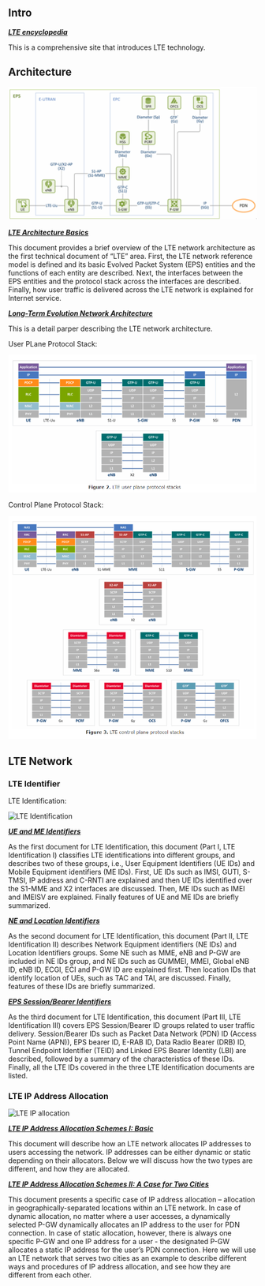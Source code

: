 
## **Intro**

[***LTE encyclopedia***](https://sites.google.com/site/lteencyclopedia/home)

This is a comprehensive site that introduces LTE technology.

## **Architecture**

![LTE Architecture](images/LTE_architecture.png)

[***LTE Architecture Basics***](https://www.netmanias.com/en/post/techdocs/5904/lte-network-architecture/lte-network-architecture-basic)

This document provides a brief overview of the LTE network architecture as the first technical document of “LTE” area. First, the LTE network reference model is defined and its basic Evolved Packet System (EPS) entities and the functions of each entity are described. Next, the interfaces between the EPS entities and the protocol stack across the interfaces are described. Finally, how user traffic is delivered across the LTE network is explained for Internet service.

[***Long-Term Evolution Network Architecture***](../Resources/Long-term_evolution_network_architecture.pdf)

This is a detail parper describing the LTE network architecture.

User PLane Protocol Stack:

![LTE Protocol Stack](images/LTE_user_plane_protocol_stack.png)

Control Plane Protocol Stack:

![LTE Protocol Stack Control](images/LTE_control_plane_protocol.png)

## **LTE Network**

### **LTE Identifier**

LTE Identification:

![LTE Identification](https://www.netmanias.com/en/?m=attach&no=3068)

[***UE and ME Identifiers***](https://www.netmanias.com/en/?m=view&id=techdocs&no=5905&tag=80&page=4)

As the first document for LTE Identification, this document (Part I, LTE Identification I) classifies LTE identifications into different groups, and describes two of these groups, i.e., User Equipment Identifiers (UE IDs) and Mobile Equipment identifiers (ME IDs). First, UE IDs such as IMSI, GUTI, S-TMSI, IP address and C-RNTI are explained and then UE IDs identified over the S1-MME and X2 interfaces are discussed. Then, ME IDs such as IMEI and IMEISV are explained. Finally features of UE and ME IDs are briefly summarized.


[***NE and Location Identifiers***](https://www.netmanias.com/en/?m=view&id=techdocs&no=5906&tag=80&page=4)

As the second document for LTE Identification, this document (Part II, LTE Identification II) describes Network Equipment identifiers (NE IDs) and Location Identifiers groups. Some NE such as MME, eNB and P-GW are included in NE IDs group, and NE IDs such as GUMMEI, MMEI, Global eNB ID, eNB ID, ECGI, ECI and P-GW ID are explained first. Then location IDs that identify location of UEs, such as TAC and TAI, are discussed. Finally, features of these IDs are briefly summarized.

[***EPS Session/Bearer Identifiers***](https://www.netmanias.com/en/?m=view&id=techdocs&no=5907)

As the third document for LTE Identification, this document (Part III, LTE Identification III) covers EPS Session/Bearer ID groups related to user traffic delivery. Session/Bearer IDs such as Packet Data Network (PDN) ID (Access Point Name (APN)), EPS bearer ID, E-RAB ID, Data Radio Bearer (DRB) ID, Tunnel Endpoint Identifier (TEID) and Linked EPS Bearer Identity (LBI) are described, followed by a summary of the characteristics of these IDs. Finally, all the LTE IDs covered in the three LTE Identification documents are listed.

### **LTE IP Address Allocation**

![LTE IP allocation](https://www.netmanias.com/en/?m=attach&no=17118)

[***LTE IP Address Allocation Schemes I: Basic***](https://www.netmanias.com/en/?m=view&id=techdocs&no=7246&tag=80)

This document will describe how an LTE network allocates IP addresses to users accessing the network. IP addresses can be either dynamic or static depending on their allocators. Below we will discuss how the two types are different, and how they are allocated.


[***LTE IP Address Allocation Schemes II: A Case for Two Cities***](https://www.netmanias.com/en/?m=view&id=techdocs&no=7257)


This document presents a specific case of IP address allocation – allocation in geographically-separated locations within an LTE network. In case of dynamic allocation, no matter where a user accesses, a dynamically selected P-GW dynamically allocates an IP address to the user for PDN connection. In case of static allocation, however, there is always one specific P-GW and one IP address for a user - the designated P-GW allocates a static IP address for the user’s PDN connection. Here we will use an LTE network that serves two cities as an example to describe different ways and procedures of IP address allocation, and see how they are different from each other.
